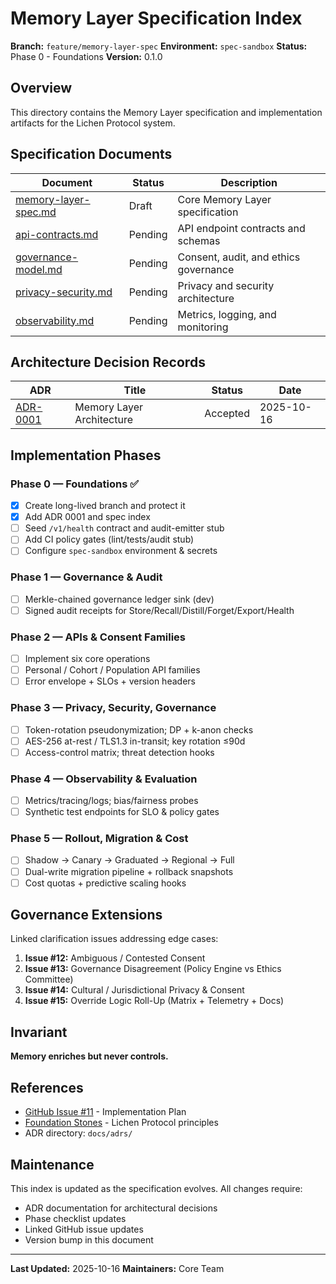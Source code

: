 # Memory Layer Specification Index

**Branch:** `feature/memory-layer-spec` **Environment:** `spec-sandbox` **Status:** Phase 0 -
Foundations **Version:** 0.1.0

## Overview

This directory contains the Memory Layer specification and implementation artifacts for the Lichen
Protocol system.

## Specification Documents

| Document                                       | Status  | Description                           |
| ---------------------------------------------- | ------- | ------------------------------------- |
| [memory-layer-spec.md](./memory-layer-spec.md) | Draft   | Core Memory Layer specification       |
| [api-contracts.md](./api-contracts.md)         | Pending | API endpoint contracts and schemas    |
| [governance-model.md](./governance-model.md)   | Pending | Consent, audit, and ethics governance |
| [privacy-security.md](./privacy-security.md)   | Pending | Privacy and security architecture     |
| [observability.md](./observability.md)         | Pending | Metrics, logging, and monitoring      |

## Architecture Decision Records

| ADR                                                   | Title                     | Status   | Date       |
| ----------------------------------------------------- | ------------------------- | -------- | ---------- |
| [ADR-0001](../adrs/0001-memory-layer-architecture.md) | Memory Layer Architecture | Accepted | 2025-10-16 |

## Implementation Phases

### Phase 0 — Foundations ✅

- [x] Create long-lived branch and protect it
- [x] Add ADR 0001 and spec index
- [ ] Seed `/v1/health` contract and audit-emitter stub
- [ ] Add CI policy gates (lint/tests/audit stub)
- [ ] Configure `spec-sandbox` environment & secrets

### Phase 1 — Governance & Audit

- [ ] Merkle-chained governance ledger sink (dev)
- [ ] Signed audit receipts for Store/Recall/Distill/Forget/Export/Health

### Phase 2 — APIs & Consent Families

- [ ] Implement six core operations
- [ ] Personal / Cohort / Population API families
- [ ] Error envelope + SLOs + version headers

### Phase 3 — Privacy, Security, Governance

- [ ] Token-rotation pseudonymization; DP + k-anon checks
- [ ] AES-256 at-rest / TLS1.3 in-transit; key rotation ≤90d
- [ ] Access-control matrix; threat detection hooks

### Phase 4 — Observability & Evaluation

- [ ] Metrics/tracing/logs; bias/fairness probes
- [ ] Synthetic test endpoints for SLO & policy gates

### Phase 5 — Rollout, Migration & Cost

- [ ] Shadow → Canary → Graduated → Regional → Full
- [ ] Dual-write migration pipeline + rollback snapshots
- [ ] Cost quotas + predictive scaling hooks

## Governance Extensions

Linked clarification issues addressing edge cases:

1. **Issue #12:** Ambiguous / Contested Consent
2. **Issue #13:** Governance Disagreement (Policy Engine vs Ethics Committee)
3. **Issue #14:** Cultural / Jurisdictional Privacy & Consent
4. **Issue #15:** Override Logic Roll-Up (Matrix + Telemetry + Docs)

## Invariant

**Memory enriches but never controls.**

## References

- [GitHub Issue #11](https://github.com/nzdog/mastra/issues/11) - Implementation Plan
- [Foundation Stones](../../protocols/README.md) - Lichen Protocol principles
- ADR directory: `docs/adrs/`

## Maintenance

This index is updated as the specification evolves. All changes require:

- ADR documentation for architectural decisions
- Phase checklist updates
- Linked GitHub issue updates
- Version bump in this document

---

**Last Updated:** 2025-10-16 **Maintainers:** Core Team
